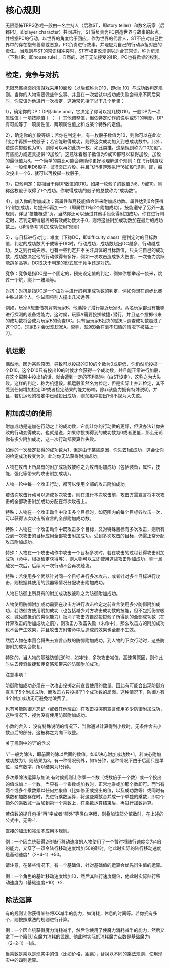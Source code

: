 # 核心规则

无限恐怖TRPG游戏一般由一名主持人（后称ST，即story teller）和数名玩家（后称PC，即player character）共同进行，ST将负责为PC创造世界与故事的起点，并根据PC的行动，以世界的角度给予回应，作为世界的代言人，ST不应对自己世界中的存在抱有善意或恶意。PC负责进行故事，并理应为自己的行动承担对应的责任。
当规则与ST的常识相冲突时，ST有权更改规则以适合其常识，称为房规（下称HR，即house rule），自然的，对于无法接受的HR，PC也有掀桌的权利。


 

## 检定，竞争与对抗

无限恐怖桌面扮演游戏采用10面骰（以后统称为D10，即die 10）与成功数判定规则。当你的人物需要做些什么事、并且在一次尝试中成功或失败会带来不同后果时，你应该为他进行一次检定，这通常包括了以下几个步骤：


 

1），确定你的DP：DP即dice pool，它决定了你可以投几枚D10。一般DP为一项属性值＋一项技能值＋（－）其他调整值，但依特定动作的说明或ST的判断，DP有可能等于一项属性值、两项属性值之和或某个特殊的定值。


 

2），确定你的加骰等级：若你在判定中，有一枚骰子数值为10，则你可以在此次判定中再掷一枚骰子；若它能取得成功，则将这次成功加入到总成功数中。此外，若这次掷骰也为10，则你可以再如此掷一枚，如此类推。这条规则称为“10加骰”。有些能力或道具提供“9加骰”，这意味着骰子数值为9或10都可以获得加骰。加骰的最低值为8。一个简单的类比可能会帮助你更好地理解这个规则：在飞行棋游戏中，一般使用D6骰子，即6面正方骰。并且飞行棋游戏执行“6加骰”规则，即，每次投出一个6，就可以再投掷一枚骰子。


 

3），掷骰判定：掷相当于你DP数值的D10。如果一枚骰子的数值为8、9或10，则称这枚骰子取得了1个成功。你取得成功的骰子的总数称为“成功数”。


 

4），加入你的附加成功：高属性和高技能值会带来附加成功数。属性达到6会获得1个附加成功，每提升5再加一个（即属性11有2个附加成功）。技能遵守了另外一套规则，详见“技能概述”页。当然你还可以通过其他手段获得附加成功。你在进行判定时，若判定取得最终的有效成功数大于0，则将这些附加成功数加在最后的成功数上。（详情参考“附加成功使用”规则）


 

5），与目标进行对比：难度（下称DC，即difficulty class）是判定时的目标数值，判定的成功数大于或等于DC时，行动成功，成功数超出DC越多，行动越成功，反之则行动失败。也有一些判定并不关注具体的目标数值，只关注自己的成功数，成功数决定他的行动做得有多好，例如一次攻击造成多大伤害，一次奋力跳跃能跳多高等。DC取决于判定的形式属于竞争还是对抗。


 

竞争：竞争是指DC是一个固定的，预先设定值的判定，例如你想举起一袋米，跳过一个坑，爬上一堵墙等。


对抗：对抗是指DC是一个由对手进行的判定成功数的判定，例如你想在跑步比赛中胜过某个人，你试图将别人撞出几米远等。


 

例如，玩家A想要借机背刺玩家B，他选择了潜行靠近玩家B。两名玩家都没有能够进行探测的设备或能力。这时候，玩家A需要投掷敏捷+潜行，并且这个投掷带来的成功数将会成为玩家B的侦查DC。只有当玩家B投掷的感知+调查成功数超过了这个DC，玩家B才会发现玩家A。否则，玩家B会在毫不知情的情况下被插上一刀。


 

## 机运骰

偶然地，因为某些原因，导致可以投掷的D10的个数为0或更低，你仍然能投掷一个D10，这个D10只有投出10的时候才会获得一个成功数，并且能正常进行加骰，在这个掷骰中投出1的话，就会遭到一定的不利影响（由ST设定），这称之为大失败。这样的判定，称为机运骰。机运骰虽然名为检定，但是实际上并非检定，其不受到任何增加检定DP或者检定结果的能力影响，除非该能力拥有特殊说明。并且，若机运骰的检定中已经投出成功，则加骰中投出1也不视为大失败。


 

## 附加成功的使用

附加成功是追加在行动之上的成功数，它能让你的行动做的更好，但没办法让你失败的行动变得成功。也就是说，如果你投掷得到的成功数为0或者更低，那么无论你有多少附加成功，这一次行动都要算作失败。

如你的一次检定获得的成功数为1，但是由于某些原因，你失去1点成功，这会让你的检定成功数变为0，此时你无法获得附加成功。


 

人物在攻击上所具有的附加成功数被称之为攻击附加成功（包括装备，属性，技能，强化等带来的攻击附加成功）。

人物一轮中每一个攻击行动，都可以使用全部的攻击附加成功。

若该次攻击行动可以造成多次攻击，则在进行本次攻击前，攻击方需宣言将本次攻击的全部攻击附加成功分配在每次攻击上。

特殊：人物在一个攻击动作中攻击多个目标时，如范围内的每个目标各攻击一次，可以获得该次攻击所宣言的全部附加成功数。

特殊：人物在一个攻击动作中既攻击多个目标，又对特殊目标有多次攻击，则所有受到一次攻击的目标应用全部攻击附加成功，受到多次攻击的目标，仍需正常分配攻击附加成功。

特殊：人物在一个攻击动作中攻击一个目标多次时，若在攻击的过程获得攻击附加成功（命中，根据检定获得等），则人物可以立即使用这些攻击附加成功，则一旦触发一次后，后续同一次行动不会再次触发。

特殊：若使用多个武器针对同一个目标进行多次攻击，或者针对多个目标进行攻击，则根据其使用的武器等情况分配攻击附加成功。

 

人物在防御上所具有的附加成功数被称之为防御附加成功。

人物使用防御附加成功需要在攻击方进行攻击检定之前宣言使用多少防御附加成功，若防御方使用附加成功（也包括减少对方攻击成功数的技能，但不包括伤害吸收，减免或抵消的类似能力）抵消了攻击方自然投掷骰子所得到的全部成功数（在计算攻击的附加成功之前），则攻击方攻击失败（未命中），那么攻击方的附加成功也不会产生效果，并且攻击方附带命中后造成的效果也全都不生效。

然后人物在本回合将失去宣言点数的防御附加成功。到人物的下次行动时，这些防御附加成功会恢复。


特殊的，当人物的基础防御归0时，如冲锋，多次攻击减值，高速等原因，则你此时失去传奇敏捷和传奇感知带来的防御附加成功。


 

注意事项：

防御附加成功必须在一次攻击投掷之前宣言使用的数量。因此有可能会出现防御方宣言了5个附加成功，而攻击方只投掷了1个成功数的局面。这种情况下，防御方有4个附加成功无可避免地浪费了。

也有可能防御方忘记（或者其他理由）在攻击投掷前宣言使用多少防御附加成功，这种情况下，视为没有使用防御附加成功。


 

小数的舍入：
没有特殊说明的情况下，当你通过计算得到小数时，无条件舍去小数点后的部分，这被称之为向下取整。


 

关于规则中的“/”的含义

“/”一般为除法，即前面的除以后面的数值，如6/决心附加成功数+1，若决心附加成功数为1，则结果为3。有一种情况例外，如1/分钟，这种情况下由于后面只是单位，没有数字，所以结果为1分钟。


 

多次乘除法运算与加法
有时候规则让你乘一个数（或数倍于一个数）或一个投出的值或加上一个数。当只有一个乘数或加数时，正常地乘或加那个数即可。而当有两个或多个乘数乘以任何抽象值（比如修正或投出的值，以及成功数等）或同时有乘数和加数存在时，先进行乘数运算，将这些乘数合并成一个单独的乘数，即每个额外的乘数减一后加到第一个乘数上，在乘数运算结束后，再进行加数运算。

若倍数的提升包括“再”字或者“额外”等类似字眼，则叠加该部分倍数时，在上述的公式中，无需-1.

直接的加法和减法不应用本规则。



例：一个因血统获得2倍陆行移动速度的人物使用了一个暂时将陆行速度变为4倍的能力，又穿了一双令陆行移动速度增加50的鞋时，他此时实际的陆行移动速度是基础速度*（2+4-1）+50。



请注意，在某些情况下，有一个基础值，针对基础值的运算会优先衍生值的运算。

例：一个角色的基础移动速度增加10，然后其陆行速度翻倍，他此时实际陆行移动速度为（基础速度+10）*2.


## 除法运算

有的规则让你获得某些将XX减半的能力，如消耗，休息的时间等。若你拥有多个，则按照乘法的规则进行计算。

例：一个因血统获得魔力消耗减半，然后你使用了使魔力消耗减半的能力，然后又拿了一个降低1点魔力消耗的武器。他此时实际低消耗魔力点数是基础魔力/（2+2-1）-1点。

当乘数是乘以是现实中的值（比如价格，距离），替换以不同的乘法规则，使用现实中的四则运算。
